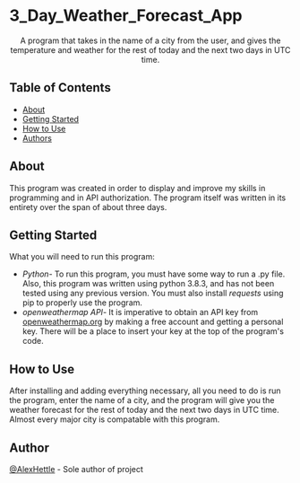 # 3_Day_Weather_Forecast_App
<p align="center"> A program that takes in the name of a city from the user, and gives the temperature and weather for the rest of today and the next two days in UTC time.
    <br> 
</p>

## Table of Contents
- [About](#about)
- [Getting Started](#getting_started)
- [How to Use](#usage)
- [Authors](#authors)
## About <a name = "about"></a>
This program was created in order to display and improve my skills in programming and in API authorization. The program itself was written in its entirety over the span of about three days.

## Getting Started <a name = "getting_started"></a>
What you will need to run this program:<br>
- <em>Python</em>- To run this program, you must have some way to run a .py file. Also, this program was written using python 3.8.3, and has not been tested using any previous version. You must also install <em>requests</em> using pip to properly use the program.
- <em>openweathermap API</em>- It is imperative to obtain an API key from <a href="https://openweathermap.org/">openweathermap.org</a> by making a free account and getting a personal key. There will be a place to insert your key at the top of the program's code.
## How to Use <a name="usage"></a>
After installing and adding everything necessary, all you need to do is run the program, enter the name of a city, and the program will give you the weather forecast for the rest of today and the next two days in UTC time. Almost every major city is compatable with this program.
## Author <a name = "authors"></a>
[@AlexHettle](https://github.com/AlexHettle) - Sole author of project
